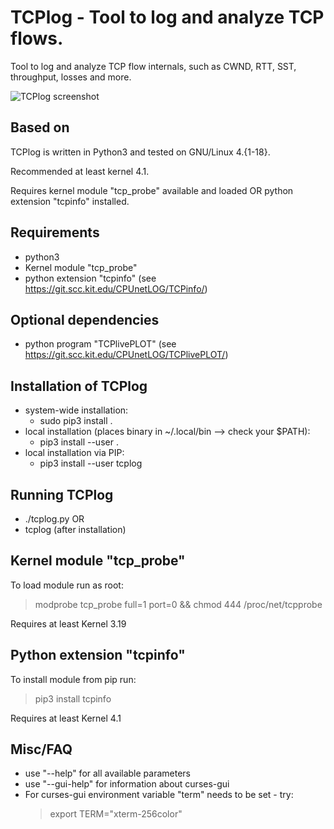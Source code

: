 TCPlog - Tool to log and analyze TCP flows.
================================================================================
Tool to log and analyze TCP flow internals, such as CWND, RTT, SST, throughput, losses and more.

![TCPlog screenshot](screenshot.png)


Based on
--------------------------------------------------------------------------------
TCPlog is written in Python3 and tested on GNU/Linux 4.{1-18}.

Recommended at least kernel 4.1.

Requires kernel module "tcp_probe" available and loaded
OR python extension "tcpinfo" installed.


Requirements
--------------------------------------------------------------------------------
* python3
* Kernel module "tcp_probe"
* python extension "tcpinfo" (see https://git.scc.kit.edu/CPUnetLOG/TCPinfo/)


Optional dependencies
--------------------------------------------------------------------------------
* python program "TCPlivePLOT" (see https://git.scc.kit.edu/CPUnetLOG/TCPlivePLOT/)


Installation of TCPlog
--------------------------------------------------------------------------------
* system-wide installation:
    * sudo pip3 install .
* local installation (places binary in ~/.local/bin --> check your $PATH):
    * pip3 install --user .
* local installation via PIP:
    * pip3 install --user tcplog

Running TCPlog
--------------------------------------------------------------------------------
* ./tcplog.py OR
* tcplog (after installation)


Kernel module "tcp_probe"
--------------------------------------------------------------------------------
To load module run as root:

> modprobe tcp_probe full=1 port=0 && chmod 444 /proc/net/tcpprobe

Requires at least Kernel 3.19


Python extension "tcpinfo"
--------------------------------------------------------------------------------
To install module from pip run:

> pip3 install tcpinfo

Requires at least Kernel 4.1


Misc/FAQ
--------------------------------------------------------------------------------
* use "--help" for all available parameters
* use "--gui-help" for information about curses-gui
* For curses-gui environment variable "term" needs to be set - try:
    > export TERM="xterm-256color"

